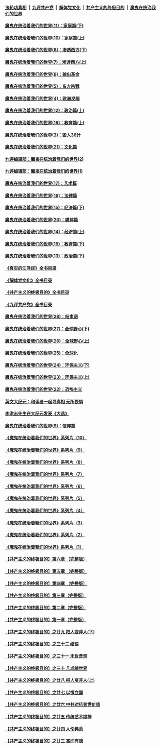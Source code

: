####  [法轮功真相](../../../../basic/blob/master/README.md?t=12050302) &nbsp;|&nbsp; [九评共产党](../../../../9ping.md/blob/master/README.md?t=12050302) &nbsp;|&nbsp; [解体党文化](../../../../jtdwh.md/blob/master/README.md?t=12050302)  &nbsp;|&nbsp; [共产主义的终极目的](../../../../gczydzjmd.md/blob/master/README.md?t=12050302) &nbsp;|&nbsp; [魔鬼在统治我们的世界](../../../../mgztzwmdsj.md/blob/master/README.md?t=12050302) 

#### [魔鬼在统治着我们的世界(11)：家庭篇(下)](../pages/nsc422/n10440961.md?t=12050302) 

#### [魔鬼在统治着我们的世界(10)：家庭篇(上)](../pages/nsc422/n10435448.md?t=12050302) 

#### [魔鬼在统治着我们的世界(8)：渗透西方(下)](../pages/nsc422/n10429603.md?t=12050302) 

#### [魔鬼在统治着我们的世界(7)：渗透西方(上)](../pages/nsc422/n10426013.md?t=12050302) 

#### [魔鬼在统治着我们的世界(6)：输出革命](../pages/nsc422/n10421536.md?t=12050302) 

#### [魔鬼在统治着我们的世界(5)：东方杀戮](../pages/nsc422/n10417707.md?t=12050302) 

#### [魔鬼在统治着我们的世界(4)：欧洲发端](../pages/nsc422/n10414890.md?t=12050302) 

#### [魔鬼在统治着我们的世界(12)：政治篇(上)](../pages/nsc422/n10444576.md?t=12050302) 

#### [魔鬼在统治着我们的世界(18)：教育篇(上)](../pages/nsc422/n10526970.md?t=12050302) 

#### [魔鬼在统治着我们的世界(3)：毁人36计](../pages/nsc422/n10411583.md?t=12050302) 

#### [魔鬼在统治着我们的世界(21)：文化篇](../pages/nsc422/n10597706.md?t=12050302) 

#### [九评编辑部：魔鬼在统治着我们的世界(2)](../pages/nsc422/n10410036.md?t=12050302) 

#### [九评编辑部：魔鬼在统治着我们的世界(1)](../pages/nsc422/n10406825.md?t=12050302) 

#### [魔鬼在统治着我们的世界(17)：艺术篇](../pages/nsc422/n10499093.md?t=12050302) 

#### [魔鬼在统治着我们的世界(16)：法律篇](../pages/nsc422/n10485969.md?t=12050302) 

#### [魔鬼在统治着我们的世界(15)：经济篇(下)](../pages/nsc422/n10469975.md?t=12050302) 

#### [魔鬼在统治着我们的世界(20)：媒体篇](../pages/nsc422/n10586579.md?t=12050302) 

#### [魔鬼在统治着我们的世界(14)：经济篇(上)](../pages/nsc422/n10457370.md?t=12050302) 

#### [魔鬼在统治着我们的世界(19)：教育篇(下)](../pages/nsc422/n10564808.md?t=12050302) 

#### [魔鬼在统治着我们的世界(13)：政治篇(下)](../pages/nsc422/n10448270.md?t=12050302) 

#### [《真实的江泽民》全书目录](../pages/nsc422/n13721399.md?t=12050302) 

#### [《解体党文化》全书目录](../pages/nsc422/n13721157.md?t=12050302) 

#### [《共产主义的终极目的》全书目录](../pages/nsc422/n13721048.md?t=12050302) 

#### [《九评共产党》全书目录](../pages/nsc422/n13708085.md?t=12050302) 

#### [魔鬼在统治着我们的世界(28)：结束语](../pages/nsc422/n10936246.md?t=12050302) 

#### [魔鬼在统治着我们的世界(27)：全球野心(下)](../pages/nsc422/n10928319.md?t=12050302) 

#### [魔鬼在统治着我们的世界(26)：全球野心(上)](../pages/nsc422/n10900318.md?t=12050302) 

#### [魔鬼在统治着我们的世界(25)：全球化](../pages/nsc422/n10788205.md?t=12050302) 

#### [魔鬼在统治着我们的世界(24)：环保主义(下)](../pages/nsc422/n10695307.md?t=12050302) 

#### [魔鬼在统治着我们的世界(23)：环保主义(上)](../pages/nsc422/n10688613.md?t=12050302) 

#### [魔鬼在统治着我们的世界(22)：恐怖主义](../pages/nsc422/n10614727.md?t=12050302) 

#### [英文大纪元：和读者一起寻真相 无所畏惧](../pages/nsc422/n12542027.md?t=12050302) 

#### [李洪志先生在大纪元发表《大选》](../pages/nsc422/n12534746.md?t=12050302) 

#### [魔鬼在统治着我们的世界(9)：信仰篇](../pages/nsc422/n10432159.md?t=12050302) 

#### [《魔鬼在统治着我们的世界》系列片（10）](../pages/nsc422/n12292670.md?t=12050302) 

#### [《魔鬼在统治着我们的世界》系列片（9）](../pages/nsc422/n12290859.md?t=12050302) 

#### [《魔鬼在统治着我们的世界》系列片（8）](../pages/nsc422/n12287445.md?t=12050302) 

#### [《魔鬼在统治着我们的世界》系列片（7）](../pages/nsc422/n12283425.md?t=12050302) 

#### [《魔鬼在统治着我们的世界》系列片（6）](../pages/nsc422/n12282314.md?t=12050302) 

#### [《魔鬼在统治着我们的世界》系列片（5）](../pages/nsc422/n12281419.md?t=12050302) 

#### [《魔鬼在统治着我们的世界》系列片（4）](../pages/nsc422/n12274024.md?t=12050302) 

#### [《魔鬼在统治着我们的世界》系列片（3）](../pages/nsc422/n12271322.md?t=12050302) 

#### [《魔鬼在统治着我们的世界》系列片（2）](../pages/nsc422/n12269049.md?t=12050302) 

#### [《魔鬼在统治着我们的世界》系列片（1）](../pages/nsc422/n12267575.md?t=12050302) 

#### [【共产主义的终极目的】第六章 （完整版）](../pages/nsc422/n11428913.md?t=12050302) 

#### [【共产主义的终极目的】第五章 （完整版）](../pages/nsc422/n11428912.md?t=12050302) 

#### [【共产主义的终极目的】第四章 （完整版）](../pages/nsc422/n11428907.md?t=12050302) 

#### [【共产主义的终极目的】第三章（完整版）](../pages/nsc422/n11428848.md?t=12050302) 

#### [【共产主义的终极目的】第二章（完整版）](../pages/nsc422/n11428831.md?t=12050302) 

#### [【共产主义的终极目的】第一章（完整版）](../pages/nsc422/n11417651.md?t=12050302) 

#### [【共产主义的终极目的】之廿九 把人变非人(下)](../pages/nsc422/n11344140.md?t=12050302) 

#### [【共产主义的终极目的】之三十二 结语](../pages/nsc422/n11360535.md?t=12050302) 

#### [【共产主义的终极目的】之三十一 末世景观](../pages/nsc422/n11351129.md?t=12050302) 

#### [【共产主义的终极目的】之三十 几成狼世界](../pages/nsc422/n11348280.md?t=12050302) 

#### [【共产主义的终极目的】之廿八 把人变非人(上)](../pages/nsc422/n11340492.md?t=12050302) 

#### [【共产主义的终极目的】之廿七 以恨立国](../pages/nsc422/n11336944.md?t=12050302) 

#### [【共产主义的终极目的】之廿六 中共对抗普世价值](../pages/nsc422/n11324785.md?t=12050302) 

#### [【共产主义的终极目的】之廿五 传统艺术颂神](../pages/nsc422/n11296396.md?t=12050302) 

#### [【共产主义的终极目的】之廿四 人伦典范](../pages/nsc422/n11296397.md?t=12050302) 

#### [【共产主义的终极目的】之廿三 富而有德](../pages/nsc422/n11283598.md?t=12050302) 

